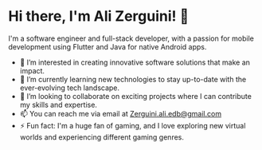 # Hi there, I'm Ali Zerguini! 👋

I'm a software engineer and full-stack developer, with a passion for mobile development using Flutter and Java for native Android apps.

- 👀 I’m interested in creating innovative software solutions that make an impact.
- 🌱 I’m currently learning new technologies to stay up-to-date with the ever-evolving tech landscape.
- 💞️ I’m looking to collaborate on exciting projects where I can contribute my skills and expertise.
- 📫 You can reach me via email at Zerguini.ali.edb@gmail.com
- ⚡ Fun fact: I'm a huge fan of gaming, and I love exploring new virtual worlds and experiencing different gaming genres.

<!-- Feel free to customize the sections above to better represent yourself! -->
